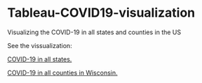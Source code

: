 # Tableau-COVID19-visualization

Visualizing the COVID-19 in all states and counties in the US

See the vissualization:

[COVID-19 in all states.](https://github.com/Rachelyuzhe/Tableau-COVID19-visualization/blob/main/States.png)

[COVID-19 in all counties in Wisconsin.](https://github.com/Rachelyuzhe/Tableau-COVID19-visualization/blob/main/Counties.png)
